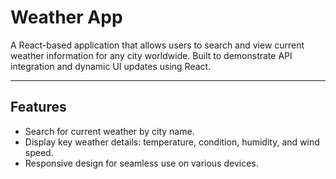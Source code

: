 # Weather App

A React-based application that allows users to search and view current weather information for any city worldwide. Built to demonstrate API integration and dynamic UI updates using React.

---

## Features

- Search for current weather by city name.
- Display key weather details: temperature, condition, humidity, and wind speed.
- Responsive design for seamless use on various devices.
